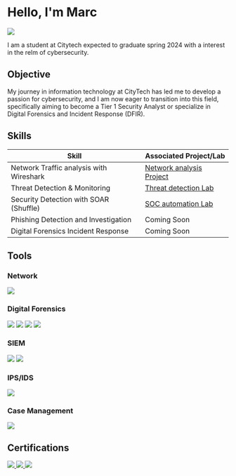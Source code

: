 # Hello, I'm Marc
<a href="https://www.linkedin.com/in/mpolidor/)"><img src="https://img.shields.io/badge/-LinkedIn-0072b1?&style=for-the-badge&logo=linkedin&logoColor=white" /></a>


I am a student at Citytech expected to graduate spring 2024 with a interest in the relm of cybersecurity.

## Objective

My journey in information technology at CityTech has led me to develop a passion for cybersecurity, and I am now eager to transition into this field, specifically aiming to become a Tier 1 Security Analyst or specialize in Digital Forensics and Incident Response (DFIR).

## Skills

| Skill                                         | Associated Project/Lab         |
|-----------------------------------------------|----------------------------|
| Network Traffic analysis with Wireshark | <a href="https://github.com/MarcPayz/Network-Traffic-Analysis-Lab/tree/main">Network analysis Project</a>|
| Threat Detection & Monitoring        | <a href="https://github.com/MarcPayz/Detection-Monitoring-Lab"> Threat detection Lab |
| Security Detection with SOAR (Shuffle)      | <a href="https://github.com/MarcPayz/SOC-Detection-Lab"> SOC automation Lab|
| Phishing Detection and Investigation      | Coming Soon |
| Digital Forensics Incident Response      | Coming Soon |

## Tools


### Network
<div>
    <img src="https://img.shields.io/badge/-Wireshark-1679A7?&style=for-the-badge&logo=Wireshark&logoColor=white" />
</div>

### Digital Forensics
<div>
    <img src="https://img.shields.io/badge/-Autopsy-1679A7?style=for-the-badge&logo=tools&logoColor=white" />
    <img src="https://img.shields.io/badge/-Volatility-1679A7?style=for-the-badge&logo=tools&logoColor=gray" />
    <img src="https://img.shields.io/badge/-KAPE-1679A7?style=for-the-badge&logo=tools&logoColor=black" />
    <img src="https://img.shields.io/badge/-FTK Imager-1679A7?style=for-the-badge&logo=tools&logoColor=red" />


</div>


### SIEM
<div>
    <img src="https://img.shields.io/badge/-Splunk-000000?&style=for-the-badge&logo=Splunk&logoColor=white" />
    <img src="https://img.shields.io/badge/-Wazuh-1E1E1E?style=for-the-badge&logo=Wazuh&logoColor=white" />
</div>

### IPS/IDS
<div>
    <img src="https://img.shields.io/badge/-Snort-4B8BBE?&style=for-the-badge&logo=Snort&logoColor=white" />
</div>

### Case Management
<div>
    <img src="https://img.shields.io/badge/-TheHive-FF7E2D?&style=for-the-badge&logo=TheHive&logoColor=white" />
</div>

## Certifications
<div>
<a href="https://www.credly.com/earner/earned/badge/1f2a10e6-8a0c-412c-8f2c-d573dbbb2bd0">
  <img src="https://img.shields.io/badge/-Security%2B-FF0000?&style=for-the-badge&logo=CompTIA&logoColor=white" />
</a>
  
  <a href="https://www.credly.com/earner/earned/badge/7f85161c-239d-4506-a2fe-370a16c9e50c">
  <img src="https://img.shields.io/badge/-Network%2B-0077FF?&style=for-the-badge&logo=CompTIA&logoColor=white" />
</a>

  <a href="https://www.credly.com/earner/earned/badge/d8f84d98-36de-4e1e-9ae9-c53690d3072b">
  <img src="https://img.shields.io/badge/-A%2B-4D4D4D?&style=for-the-badge&logo=CompTIA&logoColor=white" />
</a>
</div>

